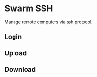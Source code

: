 Swarm SSH
=========

Manage remote computers via ssh protocol.


## Login




## Upload


## Download

